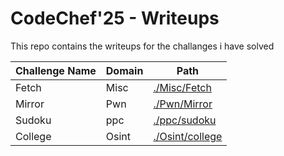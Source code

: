 # CodeChef'25 - Writeups 
This repo contains the writeups for the challanges i have solved

| Challenge Name  | Domain  | Path                               |
|-----------------|---------|------------------------------------|
| Fetch           | Misc    | [./Misc/Fetch](./Misc/Fetch)       |
| Mirror          | Pwn     | [./Pwn/Mirror](./Pwn/Mirror)       |
| Sudoku          | ppc     | [./ppc/sudoku](./ppc/sudoku)       |
| College         | Osint   | [./Osint/college](./Osint/college) |
